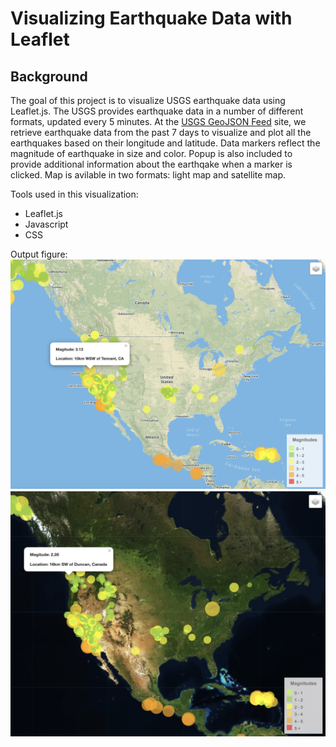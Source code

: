 # Visualizing Earthquake Data with Leaflet

## Background

The goal of this project is to visualize USGS earthquake data using Leaflet.js. 
The USGS provides earthquake data in a number of different formats, updated every 5 minutes. At the [USGS GeoJSON Feed](http://earthquake.usgs.gov/earthquakes/feed/v1.0/geojson.php) site, we retrieve earthquake data from the past 7 days to visualize and plot all the earthquakes based on their longitude and latitude. Data markers reflect the magnitude of earthquake in size and color. Popup is also included to provide additional information about the earthqake when a marker is clicked. Map is avilable in two formats: light map and satellite map.

Tools used in this visualization:
* Leaflet.js
* Javascript
* CSS

Output figure:
![output_light](Images/output_light.png)
![output_satellite](Images/output_satellite.png)
